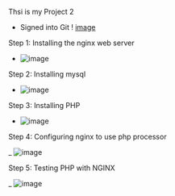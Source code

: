 Thsi is my Project 2


- Signed into Git
!  [image](https://user-images.githubusercontent.com/94152732/166037658-3ae6e9ec-bf86-47f6-9f13-ef0ff7a6e010.png)


Step 1: Installing the nginx web server

  - ![image](https://user-images.githubusercontent.com/94152732/166051074-05bbcfe4-2752-4008-a069-32ca70a65bfb.png)

Step 2: Installing mysql

  - ![image](https://user-images.githubusercontent.com/94152732/166058320-5be70d56-d9ec-47ba-b27e-77d2ac576d48.png)

Step 3: Installing PHP

-  ![image](https://user-images.githubusercontent.com/94152732/166058640-5067fb19-fd29-4ebd-a939-500950b633e9.png)


Step 4: Configuring nginx to use php processor

_ ![image](https://user-images.githubusercontent.com/94152732/166062768-5b30ded1-2161-465b-b65c-0f2cabb9fc86.png)


Step 5: Testing PHP with NGINX

_  ![image](https://user-images.githubusercontent.com/94152732/166110689-644c0f6a-b79b-4c76-ac03-ae84cd6137dc.png)

